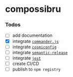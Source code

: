 # compossibru

### Todos
- [ ] add documentation
- [x] integrate [`commander.js`](https://github.com/tj/commander.js)
- [ ] integrate [`cosmiconfig`](https://github.com/davidtheclark/cosmiconfig)
- [ ] integrate [`semantic-release`](https://github.com/semantic-release/semantic-release)
- [ ] integrate [`jest`](https://github.com/facebook/jest)
- [ ] create CI/CD
- [ ] publish to `npm registry`

